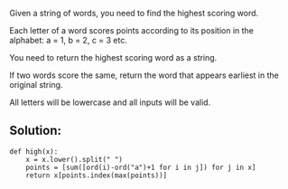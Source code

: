 Given a string of words, you need to find the highest scoring word.

Each letter of a word scores points according to its position in the alphabet: a = 1, b = 2, c = 3 etc.

You need to return the highest scoring word as a string.

If two words score the same, return the word that appears earliest in the original string.

All letters will be lowercase and all inputs will be valid.

## Solution:

```
def high(x):
    x = x.lower().split(" ")
    points = [sum([ord(i)-ord("a")+1 for i in j]) for j in x]
    return x[points.index(max(points))]
```